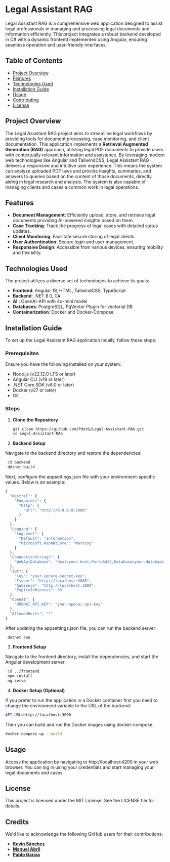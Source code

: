 # Legal Assistant RAG

Legal Assistant RAG is a comprehensive web application designed to assist legal professionals in managing and processing legal documents and information efficiently. This project integrates a robust backend developed in C# with a dynamic frontend implemented using Angular, ensuring seamless operation and user-friendly interfaces.  

## Table of Contents

- [Project Overview](#project-overview)
- [Features](#features)
- [Technologies Used](#technologies-used)
- [Installation Guide](#installation-guide)
- [Usage](#usage)
- [Contributing](#contributing)
- [License](#license)

## Project Overview

The Legal Assistant RAG project aims to streamline legal workflows by providing tools for document processing, case monitoring, and client documentation. This application implements a **Retrieval Augmented Generation (RAG)** approach, utilizing legal PDF documents to provide users with contextually relevant information and assistance. By leveraging modern web technologies like Angular and TailwindCSS, Legal Assistant RAG delivers a responsive and intuitive user experience. This means the system can analyze uploaded PDF laws and provide insights, summaries, and answers to queries based on the content of those documents, directly aiding in legal research and analysis. The system is also capable of managing clients and cases a common work in legal operations.

## Features

- **Document Management**: Efficiently upload, store, and retrieve legal documents providing AI-powered insights based on them.
- **Case Tracking**: Track the progress of legal cases with detailed status updates.
- **Client Monitoring**: Facilitate secure storing of legal clients.
- **User Authentication**: Secure login and user management.
- **Responsive Design**: Accessible from various devices, ensuring mobility and flexibility.

## Technologies Used

The project utilizes a diverse set of technologies to achieve its goals:

- **Frontend**: Angular 19, HTML, TailwindCSS, TypeScript
- **Backend**: .NET 8.0, C#
- **AI** : OpenAI-API with 4o-mini model
- **Databases**: PostgreSQL, PgVector Plugin for vectorial DB
- **Containerization**: Docker and Docker-Compose

## Installation Guide

To set up the Legal Assistant RAG application locally, follow these steps:

### Prerequisites

Ensure you have the following installed on your system:

- Node.js (v22.12.0 LTS or later)
- Angular CLI (v19 or later)
- .NET Core SDK (v8.0 or later)
- Docker (v27 or later)
- Git

### Steps

1. **Clone the Repository**

   ```bash
   git clone https://github.com/PdotG/Legal-Assistant-RAG.git
   cd Legal-Assistant-RAG
   ```
2. **Backend Setup**

Navigate to the backend directory and restore the dependencies:

   ```bash
    cd backend
    dotnet build
   ```
Next, configure the appsettings.json file with your environment-specific values. Below is an example:

```javascript
{
  "Kestrel": {
    "Endpoints": {
      "Http": {
        "Url": "http://0.0.0.0:3000"
      }
    }
  },
  "Logging": {
    "LogLevel": {
      "Default": "Information",
      "Microsoft.AspNetCore": "Warning"
    }
  },
  "ConnectionStrings": {
    "WebApiDatabase": "Host=your-host;Port=5432;Database=your-database;Username=your-username;Password=your-password"
  },
  "Jwt": {
    "Key": "your-secure-secret-key",
    "Issuer": "http://localhost:3000",
    "Audience": "http://localhost:3000",
    "ExpiryInMinutes": 60
  },
  "OpenAI": {
    "OPENAI_API_KEY": "your-openai-api-key"
  },
  "AllowedHosts": "*"
}
```

After updating the appsettings.json file, you can run the backend server:
   ```bash
    dotnet run
   ```

3. **Frontend Setup**

Navigate to the frontend directory, install the dependencies, and start the Angular development server:

   ```bash
    cd ../frontend
    npm install
    ng serve
   ```
4. **Docker Setup (Optional)**

If you prefer to run the application in a Docker container first you need to change the environment variable to the URL of the backend:

```bash
API_URL=http://localhost:3000
   ```
Then you can build and run the Docker images using docker-compose:

```bash
docker-compose up --build
   ```

## Usage

Access the application by navigating to http://localhost:4200 in your web browser. You can log in using your credentials and start managing your legal documents and cases.

## License
This project is licensed under the MIT License. See the LICENSE file for details.


## Credits

We'd like to acknowledge the following GitHub users for their contributions:

* **<a href="https://github.com/kevinxe" target="_blank">Kevin Sánchez</a>**
* **<a href="https://github.com/MoreCircless" target="_blank">Manuel Abril</a>**
* **<a href="https://github.com/PdotG" target="_blank">Pablo García</a>**
